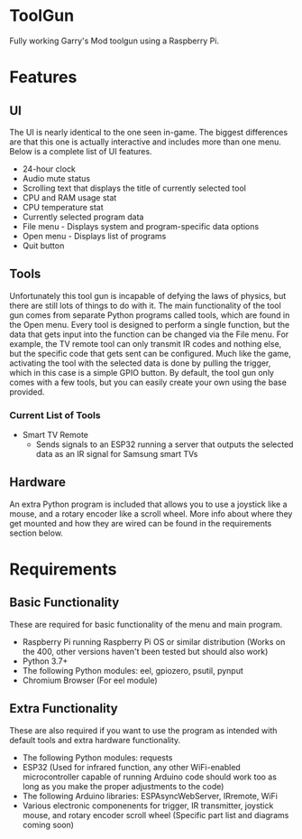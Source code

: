 # ToolGun
Fully working Garry's Mod toolgun using a Raspberry Pi.

# Features
## UI
 The UI is nearly identical to the one seen in-game. The biggest differences are that this one is actually interactive and includes more than one menu. Below is a complete list of UI features.
- 24-hour clock
- Audio mute status
- Scrolling text that displays the title of currently selected tool
- CPU and RAM usage stat
- CPU temperature stat
- Currently selected program data
- File menu - Displays system and program-specific data options
- Open menu - Displays list of programs
- Quit button

## Tools
Unfortunately this tool gun is incapable of defying the laws of physics, but there are still lots of things to do with it. The main functionality of the tool gun comes from separate Python programs called tools, which are found in the Open menu. Every tool is designed to perform a single function, but the data that gets input into the function can be changed via the File menu. For example, the TV remote tool can only transmit IR codes and nothing else, but the specific code that gets sent can be configured. Much like the game, activating the tool with the selected data is done by pulling the trigger, which in this case is a simple GPIO button. By default, the tool gun only comes with a few tools, but you can easily create your own using the base provided.

### Current List of Tools
- Smart TV Remote
  - Sends signals to an ESP32 running a server that outputs the selected data as an IR signal for Samsung smart TVs

## Hardware
An extra Python program is included that allows you to use a joystick like a mouse, and a rotary encoder like a scroll wheel. More info about where they get mounted and how they are wired can be found in the requirements section below.

# Requirements
## Basic Functionality
These are required for basic functionality of the menu and main program.
- Raspberry Pi running Raspberry Pi OS or similar distribution (Works on the 400, other versions haven't been tested but should also work)
- Python 3.7+
- The following Python modules: eel, gpiozero, psutil, pynput
- Chromium Browser (For eel module)

## Extra Functionality
These are also required if you want to use the program as intended with default tools and extra hardware functionality.
- The following Python modules: requests
- ESP32 (Used for infrared function, any other WiFi-enabled microcontroller capable of running Arduino code should work too as long as you make the proper adjustments to the code)
- The following Arduino libraries: ESPAsyncWebServer, IRremote, WiFi
- Various electronic componenents for trigger, IR transmitter, joystick mouse, and rotary encoder scroll wheel (Specific part list and diagrams coming soon)
